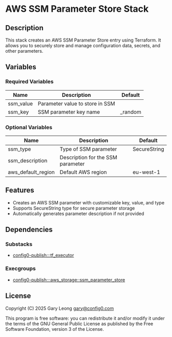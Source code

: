 # AWS SSM Parameter Store Stack

## Description
This stack creates an AWS SSM Parameter Store entry using Terraform. It allows you to securely store and manage configuration data, secrets, and other parameters.

## Variables

### Required Variables

| Name | Description | Default |
|------|-------------|---------|
| ssm_value | Parameter value to store in SSM | |
| ssm_key | SSM parameter key name | _random |

### Optional Variables

| Name | Description | Default |
|------|-------------|---------|
| ssm_type | Type of SSM parameter | SecureString |
| ssm_description | Description for the SSM parameter | |
| aws_default_region | Default AWS region | eu-west-1 |

## Features
- Creates an AWS SSM parameter with customizable key, value, and type
- Supports SecureString type for secure parameter storage
- Automatically generates parameter description if not provided

## Dependencies

### Substacks
- [config0-publish:::tf_executor](https://api-app.config0.com/web_api/v1.0/stacks/config0-publish/tf_executor)

### Execgroups
- [config0-publish:::aws_storage::ssm_parameter_store](https://api-app.config0.com/web_api/v1.0/exec/groups/config0-publish/aws_storage/ssm_parameter_store)

## License
Copyright (C) 2025 Gary Leong <gary@config0.com>

This program is free software: you can redistribute it and/or modify
it under the terms of the GNU General Public License as published by
the Free Software Foundation, version 3 of the License.
